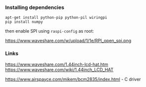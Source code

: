 ### Installing dependencies

```
apt-get install python-pip python-pil wiringpi
pip install numpy
```

then enable SPI using `raspi-config` as root:

https://www.waveshare.com/w/upload/1/1e/RPI_open_spi.png


### Links

https://www.waveshare.com/1.44inch-lcd-hat.htm
https://www.waveshare.com/wiki/1.44inch_LCD_HAT

https://www.airspayce.com/mikem/bcm2835/index.html - C driver
